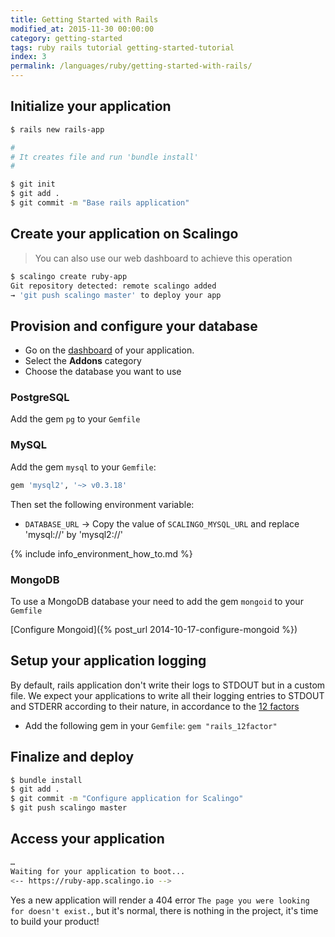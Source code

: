 ```yaml
---
title: Getting Started with Rails
modified_at: 2015-11-30 00:00:00
category: getting-started
tags: ruby rails tutorial getting-started-tutorial
index: 3
permalink: /languages/ruby/getting-started-with-rails/
---
```


## Initialize your application

```bash
$ rails new rails-app

#
# It creates file and run 'bundle install'
#

$ git init
$ git add .
$ git commit -m "Base rails application"
```

## Create your application on Scalingo

<blockquote class="bg-info">
  You can also use our web dashboard to achieve this operation
</blockquote>

```bash
$ scalingo create ruby-app
Git repository detected: remote scalingo added
→ 'git push scalingo master' to deploy your app
```

## Provision and configure your database

* Go on the [dashboard](https://my.scalingo.com/apps) of your application.
* Select the __Addons__ category
* Choose the database you want to use

### PostgreSQL

Add the gem `pg` to your `Gemfile`

### MySQL

Add the gem `mysql` to your `Gemfile`:

```ruby
gem 'mysql2', '~> v0.3.18'
```

Then set the following environment variable:

* `DATABASE_URL`
  → Copy the value of `SCALINGO_MYSQL_URL` and replace 'mysql://' by 'mysql2://'

{% include info_environment_how_to.md %}

### MongoDB

To use a MongoDB database your need to add the gem `mongoid` to your `Gemfile`

[Configure Mongoid]({% post_url 2014-10-17-configure-mongoid %})

## Setup your application logging

By default, rails application don't write their logs to STDOUT but in a custom file.
We expect your applications to write all their logging entries to STDOUT and STDERR
according to their nature, in accordance to the [12 factors](http://12factor.net)

* Add the following gem in your `Gemfile`: `gem "rails_12factor"`

## Finalize and deploy

```bash
$ bundle install
$ git add .
$ git commit -m "Configure application for Scalingo"
$ git push scalingo master
```

## Access your application

```bash
…
Waiting for your application to boot...
<-- https://ruby-app.scalingo.io -->
```

Yes a new application will render a 404 error `The page you were looking for doesn't exist.`,
but it's normal, there is nothing in the project, it's time to build your product!
